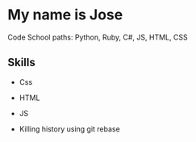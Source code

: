 # My name is Jose

Code School paths: Python, Ruby, C#, JS, HTML, CSS

## Skills

* Css

* HTML

* JS

* Killing history using git rebase